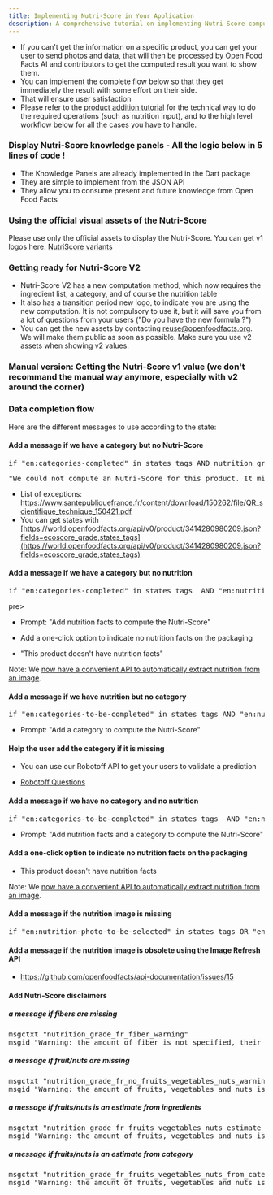 ```yaml
---
title: Implementing Nutri-Score in Your Application
description: A comprehensive tutorial on implementing Nutri-Score computation and display in your application, including knowledge panels, visual assets, and data completion workflows
---
```


<!-- ### Introduction -->

-   If you can't get the information on a specific product, you can get your user to send photos and data, that will then be processed by Open Food Facts AI and contributors to get the computed result you want to show them.
-   You can implement the complete flow below so that they get immediately the result with some effort on their side.
-   That will ensure user satisfaction
-   Please refer to the [product addition tutorial](https://openfoodfacts.github.io/openfoodfacts-server/reference/api-tutorials/adding-missing-products/) for the technical way to do the required operations (such as nutrition input), and to the high level workflow below for all the cases you have to handle.

### Display Nutri-Score knowledge panels - All the logic below in 5 lines of code !

- The Knowledge Panels are already implemented in the Dart package
- They are simple to implement from the JSON API
- They allow you to consume present and future knowledge from Open Food Facts

### Using the official visual assets of the Nutri-Score

Please use only the official assets to display the Nutri-Score. You can get v1 logos here: [NutriScore variants](https://drive.google.com/drive/u/1/folders/13SL2hgqYHSLMhYjMze9nYXV9GOdGMBgc)

### Getting ready for Nutri-Score V2

- Nutri-Score V2 has a new computation method, which now requires the ingredient list, a category, and of course the nutrition table
- It also has a transition period new logo, to indicate you are using the new computation. It is not compulsory to use it, but it will save you from a lot of questions from your users ("Do you have the new formula ?")
- You can get the new assets by contacting reuse@openfoodfacts.org. We will make them public as soon as possible. Make sure you use v2 assets when showing v2 values.

### Manual version: Getting the Nutri-Score v1 value (we don't recommand the manual way anymore, especially with v2 around the corner)

### Data completion flow

Here are the different messages to use according to the state:

#### Add a message if we have a category but no Nutri-Score

<pre>if "en:categories-completed" in states_tags AND nutrition_grade=Null</pre>

<pre>"We could not compute an Nutri-Score for this product. It might be that the category is an exception. If you believe this is an error, you can email contact@thenameofyourapp.org"</pre>

-   List of exceptions: <https://www.santepubliquefrance.fr/content/download/150262/file/QR_scientifique_technique_150421.pdf>
-   You can get states with [https://world.openfoodfacts.org/api/v0/product/3414280980209.json?fields=ecoscore_grade,states_tags](https://world.openfoodfacts.org/api/v0/product/3414280980209.json?fields=ecoscore_grade,states_tags)

#### Add a message if we have a category but no nutrition

<pre>if "en:categories-completed" in states_tags  AND "en:nutrition-facts-to-be-completed" in states_tags</pre>pre>

-   Prompt: "Add nutrition facts to compute the Nutri-Score"

-   Add a one-click option to indicate no nutrition facts on the packaging
  -   "This product doesn't have nutrition facts"

Note: We [now have a convenient API to automatically extract nutrition from an image](https://openfoodfacts.github.io/robotoff/references/api/#tag/Predict/paths/~1predict~1nutrition/get).

#### Add a message if we have nutrition but no category

<pre>if "en:categories-to-be-completed" in states_tags AND "en:nutrition-facts-completed" in states_tags</pre>

-   Prompt: "Add a category to compute the Nutri-Score"

#### Help the user add the category if it is missing

-   You can use our Robotoff API to get your users to validate a prediction

-   [Robotoff Questions](https://docs.google.com/document/d/1IoDy0toQrrqtWHvDYp2rEVw84Yq1J0x2pt-0RGTm7h0/edit)

#### Add a message if we have no category and no nutrition

<pre>if "en:categories-to-be-completed" in states_tags  AND "en:nutrition-facts-to-be-completed" in states_tags</pre>

-   Prompt: "Add nutrition facts and a category to compute the Nutri-Score"

#### Add a one-click option to indicate no nutrition facts on the packaging

-   This product doesn't have nutrition facts

Note: We [now have a convenient API to automatically extract nutrition from an image](https://openfoodfacts.github.io/robotoff/references/api/#tag/Predict/paths/~1predict~1nutrition/get).

#### Add a message if the nutrition image is missing

<pre>if "en:nutrition-photo-to-be-selected" in states_tags OR "en:photos-to-be-uploaded" in states_tags</pre>

#### Add a message if the nutrition image is obsolete using the Image Refresh API

-   <https://github.com/openfoodfacts/api-documentation/issues/15>

#### Add Nutri-Score disclaimers

##### a message if fibers are missing
<pre>
msgctxt "nutrition_grade_fr_fiber_warning"
msgid "Warning: the amount of fiber is not specified, their possible positive contribution to the grade could not be taken into account."
</pre>
##### a message if fruit/nuts are missing
<pre>
msgctxt "nutrition_grade_fr_no_fruits_vegetables_nuts_warning"
msgid "Warning: the amount of fruits, vegetables and nuts is not specified, their possible positive contribution to the grade could not be taken into account."
</pre>
##### a message if fruits/nuts is an estimate from ingredients
<pre>
msgctxt "nutrition_grade_fr_fruits_vegetables_nuts_estimate_warning"
msgid "Warning: the amount of fruits, vegetables and nuts is not specified on the label, it was estimated from the list of ingredients: %d%"
</pre>
##### a message if fruits/nuts is an estimate from category
<pre>
msgctxt "nutrition_grade_fr_fruits_vegetables_nuts_from_category_warning"
msgid "Warning: the amount of fruits, vegetables and nuts is not specified on the label, it was estimated from the category (%s) of the product: %d%"
</pre>
